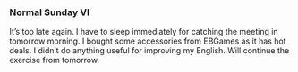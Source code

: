### Normal Sunday VI
It’s too late again. I have to sleep immediately for catching the meeting in tomorrow morning. I bought some accessories from EBGames as it has hot deals. I didn’t do anything useful for improving my English. Will continue the exercise from tomorrow. 
